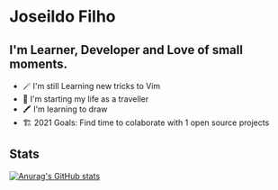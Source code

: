 # Joseildo Filho

## I'm Learner, Developer and Love of small moments.

* 🪄 I'm still Learning new tricks to Vim
* 🧭 I'm starting my life as a traveller
* 🖍 I'm learning to draw
* 🏗 2021 Goals: Find time to colaborate with 1 open source projects

## Stats

[![Anurag's GitHub stats](https://github-readme-stats.vercel.app/api?username=joseildofilho&count_private=true)](https://github.com/anuraghazra/github-readme-stats)
